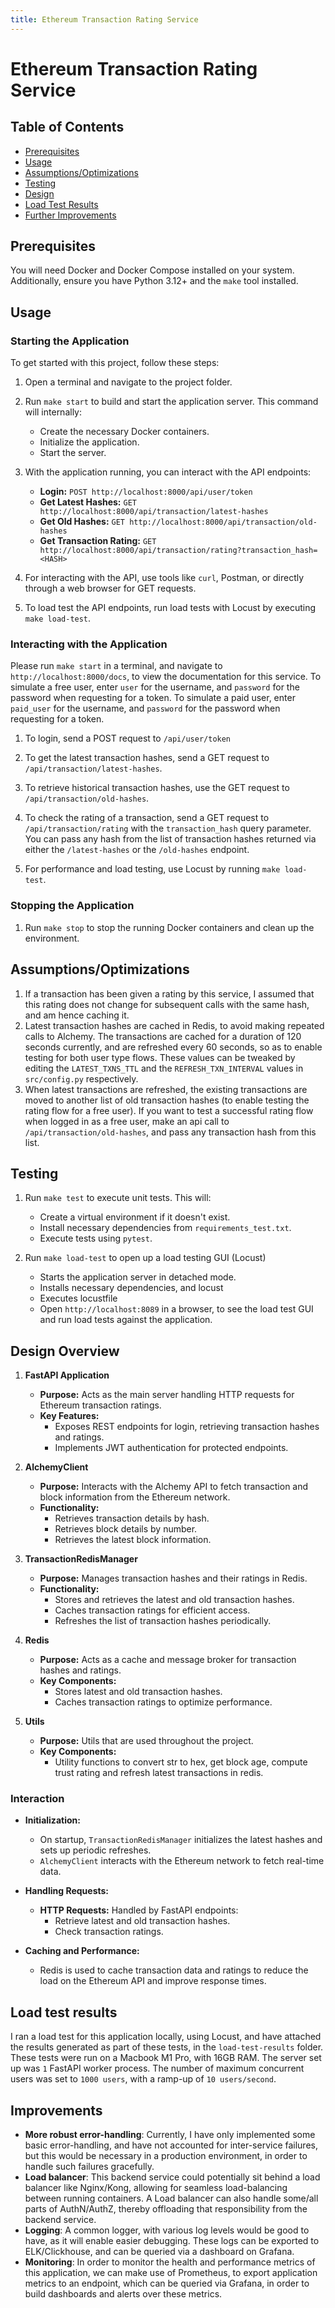 ```yaml
---
title: Ethereum Transaction Rating Service
---
```


# Ethereum Transaction Rating Service

## Table of Contents

- [Prerequisites](#prerequisites)
- [Usage](#usage)
- [Assumptions/Optimizations](#assumptions/optimizations)
- [Testing](#testing)
- [Design](#design)
- [Load Test Results](#loadtestresults)
- [Further Improvements](#improvements)

## Prerequisites

You will need Docker and Docker Compose installed on your system. Additionally, ensure you have Python 3.12+ and the `make` tool installed.

## Usage

### Starting the Application

To get started with this project, follow these steps:

1. Open a terminal and navigate to the project folder.

2. Run `make start` to build and start the application server. This command will internally:
   - Create the necessary Docker containers.
   - Initialize the application.
   - Start the server.

3. With the application running, you can interact with the API endpoints:
   - **Login:** `POST http://localhost:8000/api/user/token`
   - **Get Latest Hashes:** `GET http://localhost:8000/api/transaction/latest-hashes`
   - **Get Old Hashes:** `GET http://localhost:8000/api/transaction/old-hashes`
   - **Get Transaction Rating:** `GET http://localhost:8000/api/transaction/rating?transaction_hash=<HASH>`

4. For interacting with the API, use tools like `curl`, Postman, or directly through a web browser for GET requests. 

5. To load test the API endpoints, run load tests with Locust by executing `make load-test`.



### Interacting with the Application
Please run `make start` in a terminal, and navigate to `http://localhost:8000/docs`, to view the documentation for this service.
To simulate a free user, enter `user` for the username, and `password` for the password when requesting for a token.
To simulate a paid user, enter `paid_user` for the username, and `password` for the password when requesting for a token.

1. To login, send a POST request to `/api/user/token`

2. To get the latest transaction hashes, send a GET request to `/api/transaction/latest-hashes`.

3. To retrieve historical transaction hashes, use the GET request to `/api/transaction/old-hashes`.

4. To check the rating of a transaction, send a GET request to `/api/transaction/rating` with the `transaction_hash` query parameter. You can pass any hash from the list of transaction hashes returned via either the `/latest-hashes` or the `/old-hashes` endpoint.

5. For performance and load testing, use Locust by running `make load-test`.

### Stopping the Application

1. Run `make stop` to stop the running Docker containers and clean up the environment.


## Assumptions/Optimizations
1. If a transaction has been given a rating by this service, I assumed that this rating does not change for subsequent calls with 
the same hash, and am hence caching it.
2. Latest transaction hashes are cached in Redis, to avoid making repeated calls to Alchemy. The transactions are cached for a duration
of 120 seconds currently, and are refreshed every 60 seconds, so as to enable testing for both user type flows. These values can be tweaked by editing the `LATEST_TXNS_TTL` and the `REFRESH_TXN_INTERVAL` values in `src/config.py` respectively.
3. When latest transactions are refreshed, the existing transactions are moved to another list of old transaction hashes (to enable testing the rating flow for a free user). If you want to test a successful rating flow when logged in as a free user, make an api call to `/api/transaction/old-hashes`, and pass any transaction hash from this list.

## Testing

1. Run `make test` to execute unit tests. This will:
   - Create a virtual environment if it doesn't exist.
   - Install necessary dependencies from `requirements_test.txt`.
   - Execute tests using `pytest`.

2. Run `make load-test` to open up a load testing GUI (Locust)
   - Starts the application server in detached mode.
   - Installs necessary dependencies, and locust
   - Executes locustfile
   - Open `http://localhost:8089` in a browser, to see the load test GUI and run load tests against the application.

## Design Overview

1. **FastAPI Application**
   - **Purpose:** Acts as the main server handling HTTP requests for Ethereum transaction ratings.
   - **Key Features:**
     - Exposes REST endpoints for login, retrieving transaction hashes and ratings.
     - Implements JWT authentication for protected endpoints.

2. **AlchemyClient**
   - **Purpose:** Interacts with the Alchemy API to fetch transaction and block information from the Ethereum network.
   - **Functionality:**
     - Retrieves transaction details by hash.
     - Retrieves block details by number.
     - Retrieves the latest block information.

3. **TransactionRedisManager**
   - **Purpose:** Manages transaction hashes and their ratings in Redis.
   - **Functionality:**
     - Stores and retrieves the latest and old transaction hashes.
     - Caches transaction ratings for efficient access.
     - Refreshes the list of transaction hashes periodically.

4. **Redis**
   - **Purpose:** Acts as a cache and message broker for transaction hashes and ratings.
   - **Key Components:**
     - Stores latest and old transaction hashes.
     - Caches transaction ratings to optimize performance.

5. **Utils**
   - **Purpose:** Utils that are used throughout the project.
   - **Key Components:**
     - Utility functions to convert str to hex, get block age, compute trust rating and refresh latest transactions in redis.

### Interaction

- **Initialization:**
  - On startup, `TransactionRedisManager` initializes the latest hashes and sets up periodic refreshes.
  - `AlchemyClient` interacts with the Ethereum network to fetch real-time data.

- **Handling Requests:**
  - **HTTP Requests:** Handled by FastAPI endpoints:
    - Retrieve latest and old transaction hashes.
    - Check transaction ratings.

- **Caching and Performance:**
  - Redis is used to cache transaction data and ratings to reduce the load on the Ethereum API and improve response times.


## Load test results

I ran a load test for this application locally, using Locust, and have attached the results generated as part of these tests, in the `load-test-results` folder. These tests were run on a Macbook M1 Pro, with 16GB RAM. The server set up was `1` FastAPI worker process. 
The number of maximum concurrent users was set to `1000 users`, with a ramp-up of `10 users/second`.


## Improvements
- **More robust error-handling**: Currently, I have only implemented some basic error-handling, and have not accounted for inter-service failures, but this would be necessary in a production environment, in order to handle such failures gracefully.
- **Load balancer**: This backend service could potentially sit behind a load balancer like Nginx/Kong, allowing for seamless load-balancing between running containers. A Load balancer can also handle some/all parts of AuthN/AuthZ, thereby offloading that responsibility from the backend service.
- **Logging**: A common logger, with various log levels would be good to have, as it will enable easier debugging. These logs can be exported to ELK/Clickhouse, and can be queried via a dashboard on Grafana.
- **Monitoring**: In order to monitor the health and performance metrics of this application, we can make use of Prometheus, to export application metrics to an endpoint, which can be queried via Grafana, in order to build dashboards and alerts over these metrics.